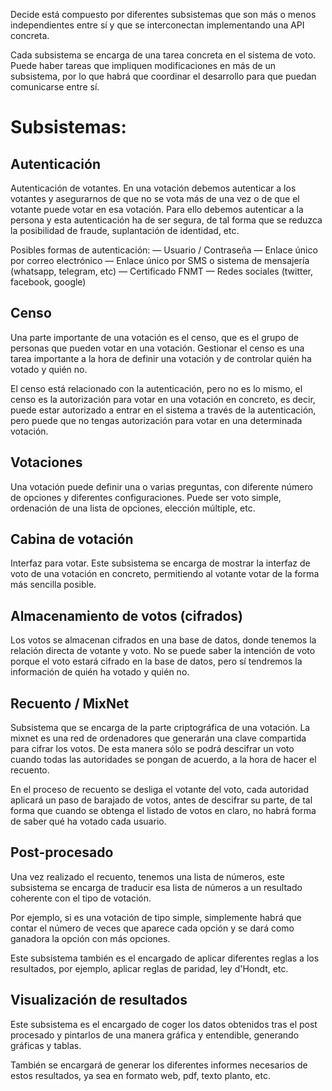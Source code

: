 Decide está compuesto por diferentes subsistemas que son más o menos independientes entre
sí y que se interconectan implementando una API concreta.

Cada subsistema se encarga de una tarea concreta en el sistema de voto.
Puede haber tareas que impliquen modificaciones en más de un subsistema,
por lo que habrá que coordinar el desarrollo para que puedan comunicarse
entre sí.

Subsistemas:
============

Autenticación
-------------

Autenticación de votantes. En una votación debemos autenticar a los
votantes y asegurarnos de que no se vota más de una vez o de que el votante
puede votar en esa votación. Para ello debemos autenticar a la persona y
esta autenticación ha de ser segura, de tal forma que se reduzca la
posibilidad de fraude, suplantación de identidad, etc.

Posibles formas de autenticación:
— Usuario / Contraseña
— Enlace único por correo electrónico
— Enlace único por SMS o sistema de mensajería (whatsapp, telegram, etc)
— Certificado FNMT
— Redes sociales (twitter, facebook, google)

Censo
-----

Una parte importante de una votación es el censo, que es el grupo de
personas que pueden votar en una votación. Gestionar el censo es una tarea
importante a la hora de definir una votación y de controlar quién ha
votado y quién no.

El censo está relacionado con la autenticación, pero no es lo mismo, el
censo es la autorización para votar en una votación en concreto, es decir, puede estar autorizado a entrar en el sistema a través de la autenticación, pero puede que no tengas autorización para votar en una determinada votación. 

Votaciones
----------

Una votación puede definir una o varias preguntas, con diferente número de
opciones y diferentes configuraciones. Puede ser voto simple, ordenación de
una lista de opciones, elección múltiple, etc.

Cabina de votación
------------------

Interfaz para votar. Este subsistema se encarga de mostrar la interfaz de
voto de una votación en concreto, permitiendo al votante votar de la forma
más sencilla posible.

Almacenamiento de votos (cifrados)
----------------------------------

Los votos se almacenan cifrados en una base de datos, donde tenemos la
relación directa de votante y voto. No se puede saber la intención de voto
porque el voto estará cifrado en la base de datos, pero sí tendremos la
información de quién ha votado y quién no.

Recuento / MixNet
-----------------

Subsistema que se encarga de la parte criptográfica de una votación. La
mixnet es una red de ordenadores que generarán una clave compartida para
cifrar los votos. De esta manera sólo se podrá descifrar un voto cuando
todas las autoridades se pongan de acuerdo, a la hora de hacer el recuento.

En el proceso de recuento se desliga el votante del voto, cada autoridad
aplicará un paso de barajado de votos, antes de descifrar su parte, de tal
forma que cuando se obtenga el listado de votos en claro, no habrá forma de
saber qué ha votado cada usuario.

Post-procesado
--------------

Una vez realizado el recuento, tenemos una lista de números, este
subsistema se encarga de traducir esa lista de números a un resultado
coherente con el tipo de votación.

Por ejemplo, si es una votación de tipo simple, simplemente habrá que
contar el número de veces que aparece cada opción y se dará como ganadora
la opción con más opciones.

Este subsistema también es el encargado de aplicar diferentes reglas a los
resultados, por ejemplo, aplicar reglas de paridad, ley d'Hondt, etc.

Visualización de resultados
---------------------------

Este subsistema es el encargado de coger los datos obtenidos tras el post
procesado y pintarlos de una manera gráfica y entendible, generando
gráficas y tablas.

También se encargará de generar los diferentes informes necesarios de estos
resultados, ya sea en formato web, pdf, texto planto, etc.

